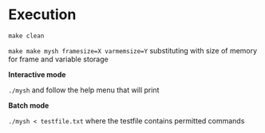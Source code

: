 # Execution

`make clean`

`make make mysh framesize=X varmemsize=Y` substituting with size of memory for frame and variable storage

**Interactive mode**

`./mysh` and follow the help menu that will print

**Batch mode**

`./mysh < testfile.txt` where the testfile contains permitted commands
